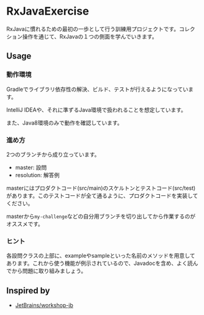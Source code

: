 RxJavaExercise
====================

RxJavaに慣れるための最初の一歩として行う訓練用プロジェクトです。コレクション操作を通じて、RxJavaの１つの側面を学んでいきます。

Usage
--------------------

### 動作環境

Gradleでライブラリ依存性の解決、ビルド、テストが行えるようになっています。

IntelliJ IDEAや、それに準ずるJava環境で扱われることを想定しています。

また、Java8環境のみで動作を確認しています。

### 進め方

2つのブランチから成り立っています。

* master: 設問
* resolution: 解答例

masterにはプロダクトコード(src/main)のスケルトンとテストコード(src/test)があります。このテストコードが全て通るように、プロダクトコードを実装してください。

masterから`my-challenge`などの自分用ブランチを切り出してから作業するのがオススメです。

### ヒント

各設問クラスの上部に、exampleやsampleといった名前のメソッドを用意してあります。これから使う機能が例示されているので、Javadocを含め、よく読んでから問題に取り組みましょう。

Inspired by
--------------------

* [JetBrains/workshop-jb](https://github.com/jetbrains/workshop-jb)